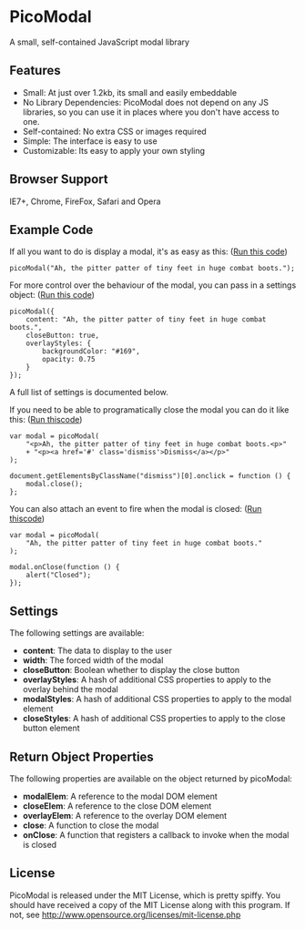 PicoModal
=========

A small, self-contained JavaScript modal library

Features
--------

* Small: At just over 1.2kb, its small and easily embeddable
* No Library Dependencies: PicoModal does not depend on any JS libraries,
  so you can use it in places where you don't have access to one.
* Self-contained: No extra CSS or images required
* Simple: The interface is easy to use
* Customizable: Its easy to apply your own styling

Browser Support
---------------

IE7+, Chrome, FireFox, Safari and Opera

Example Code
------------

If all you want to do is display a modal, it's as easy as
this: ([Run this code](http://jsfiddle.net/w6Dgs))

    picoModal("Ah, the pitter patter of tiny feet in huge combat boots.");

For more control over the behaviour of the modal, you can pass in a
settings object: ([Run this code](http://jsfiddle.net/KKNj3))

    picoModal({
        content: "Ah, the pitter patter of tiny feet in huge combat boots.",
        closeButton: true,
        overlayStyles: {
            backgroundColor: "#169",
            opacity: 0.75
        }
    });

A full list of settings is documented below.

If you need to be able to programatically close the modal you can do it like
this: ([Run thiscode](http://jsfiddle.net/xygWq))

    var modal = picoModal(
        "<p>Ah, the pitter patter of tiny feet in huge combat boots.<p>"
        + "<p><a href='#' class='dismiss'>Dismiss</a></p>"
    );

    document.getElementsByClassName("dismiss")[0].onclick = function () {
        modal.close();
    };

You can also attach an event to fire when the modal is closed:
([Run thiscode](http://jsfiddle.net/eW6CQ))

    var modal = picoModal(
        "Ah, the pitter patter of tiny feet in huge combat boots."
    );

    modal.onClose(function () {
        alert("Closed");
    });

Settings
--------

The following settings are available:

* __content__: The data to display to the user
* __width__: The forced width of the modal
* __closeButton__: Boolean whether to display the close button
* __overlayStyles__: A hash of additional CSS properties to apply to the
  overlay behind the modal
* __modalStyles__: A hash of additional CSS properties to apply to the
  modal element
* __closeStyles__: A hash of additional CSS properties to apply to the
  close button element

Return Object Properties
------------------------

The following properties are available on the object returned by picoModal:

* __modalElem__: A reference to the modal DOM element
* __closeElem__: A reference to the close DOM element
* __overlayElem__: A reference to the overlay DOM element
* __close__: A function to close the modal
* __onClose__: A function that registers a callback to invoke when the
  modal is closed

License
-------

PicoModal is released under the MIT License, which is pretty spiffy. You should
have received a copy of the MIT License along with this program. If not, see
http://www.opensource.org/licenses/mit-license.php

